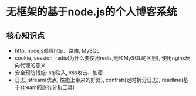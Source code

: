 # 无框架的基于node.js的个人博客系统

## 核心知识点

* http, nodejs处理http、路由, MySQL
* cookie, session, redis(为什么要使用redis,他和MySQL的区别), 使用nginx反向代理的意义  
* 安全预防措施: sql注入, xss攻击、加密
* 日志, stream(优点, 性能上带来的好处), contrab(定时拆分日志), readline(基于stream的逐行分析工具)
